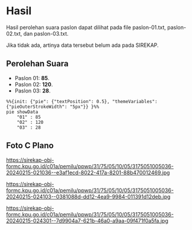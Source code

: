 # Hasil

Hasil perolehan suara paslon dapat dilihat pada file paslon-01.txt, paslon-02.txt, dan paslon-03.txt.

Jika tidak ada, artinya data tersebut belum ada pada SIREKAP.

## Perolehan Suara

 * Paslon 01: **85**.
 * Paslon 02: **120**.
 * Paslon 03: **28**.

```mermaid
%%{init: {"pie": {"textPosition": 0.5}, "themeVariables": {"pieOuterStrokeWidth": "5px"}} }%%
pie showData
    "01" : 85
    "02" : 120
    "03" : 28
```
## Foto C Plano

https://sirekap-obj-formc.kpu.go.id/c01a/pemilu/ppwp/31/75/05/10/05/3175051005036-20240215-021036--e3af1ecd-8022-417a-8201-88b470012469.jpg

https://sirekap-obj-formc.kpu.go.id/c01a/pemilu/ppwp/31/75/05/10/05/3175051005036-20240215-024103--0381088d-dd12-4ea9-9984-011391d12deb.jpg

https://sirekap-obj-formc.kpu.go.id/c01a/pemilu/ppwp/31/75/05/10/05/3175051005036-20240215-024301--7d9904a7-621b-46a0-a9aa-09f471f0a5fa.jpg
